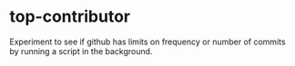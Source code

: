 # top-contributor

Experiment to see if github has limits on frequency or number of commits by running a script in the background. 
